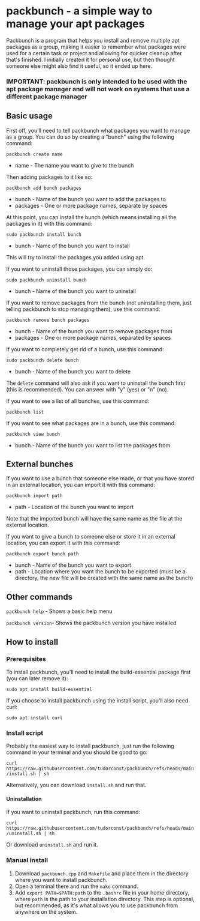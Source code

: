 # packbunch - a simple way to manage your apt packages
Packbunch is a program that helps you install and remove multiple apt packages as a group, making it easier to remember what packages were used for a certain task or project and allowing for quicker cleanup after that's finished. I initially created it for personal use, but then thought someone else might also find it useful, so it ended up here.
### IMPORTANT: packbunch is only intended to be used with the apt package manager and will not work on systems that use a different package manager

## Basic usage
First off, you'll need to tell packbunch what packages you want to manage as a group. You can do so by creating a "bunch" using the following command:

`packbunch create name`
- name - The name you want to give to the bunch

Then adding packages to it like so:

`packbunch add bunch packages`
- bunch - Name of the bunch you want to add the packages to
- packages - One or more package names, separate by spaces

At this point, you can install the bunch (which means installing all the packages in it) with this command:

`sudo packbunch install bunch`
- bunch - Name of the bunch you want to install

This will try to install the packages you added using apt.

If you want to uninstall those packages, you can simply do:

`sudo packbunch uninstall bunch`
- bunch - Name of the bunch you want to uninstall

If you want to remove packages from the bunch (not uninstalling them, just telling packbunch to stop managing them), use this command:

`packbunch remove bunch packages`
- bunch - Name of the bunch you want to remove packages from
- packages - One or more package names, separated by spaces

If you want to completely get rid of a bunch, use this command:

`sudo packbunch delete bunch`
- bunch - Name of the bunch you want to delete

The `delete` command will also ask if you want to uninstall the bunch first (this is recommended). You can answer with "y" (yes) or "n" (no).

If you want to see a list of all bunches, use this command:

`packbunch list`

If you want to see what packages are in a bunch, use this command:

`packbunch view bunch`
- bunch - Name of the bunch you want to list the packages from

## External bunches
If you want to use a bunch that someone else made, or that you have stored in an external location, you can import it with this command:

`packbunch import path`
- path - Location of the bunch you want to import

Note that the imported bunch will have the same name as the file at the external location.

If you want to give a bunch to someone else or store it in an external location, you can export it with this command:

`packbunch export bunch path`
- bunch - Name of the bunch you want to export
- path - Location where you want the bunch to be exported (must be a directory, the new file will be created with the same name as the bunch)

## Other commands
`packbunch help` - Shows a basic help menu

`packbunch version`- Shows the packbunch version you have installed

## How to install
### Prerequisites
To install packbunch, you'll need to install the build-essential package first (you can later remove it):

`sudo apt install build-essential`

If you choose to install packbunch using the install script, you'll also need curl:

`sudo apt install curl`

### Install script
Probably the easiest way to install packbunch, just run the following command in your terminal and you should be good to go:

`curl https://raw.githubusercontent.com/tudorconst/packbunch/refs/heads/main/install.sh | sh`

Alternatively, you can download `install.sh` and run that.

#### Uninstallation
If you want to uninstall packbunch, run this command:

`curl https://raw.githubusercontent.com/tudorconst/packbunch/refs/heads/main/uninstall.sh | sh`

Or download `uninstall.sh` and run it.

### Manual install
1. Download `packbunch.cpp` and `Makefile` and place them in the directory where you want to install packbunch.
2. Open a terminal there and  run the `make` command.
3. Add `export PATH=$PATH:path` to the `.bashrc` file in your home directory, where `path` is the path to your installation directory. This step is optional, but recommended, as it's what allows you to use packbunch from anywhere on the system.
